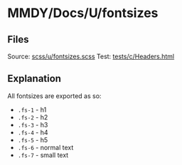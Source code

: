 # MMDY/Docs/U/fontsizes

## Files

Source: [scss/u/fontsizes.scss](/scss/u/fontsizes.scss)
Test: [tests/c/Headers.html](/tests/c/Headers.html)

## Explanation

All fontsizes are exported as so:

- `.fs-1` - h1
- `.fs-2` - h2
- `.fs-3` - h3
- `.fs-4` - h4
- `.fs-5` - h5
- `.fs-6` - normal text
- `.fs-7` - small text
